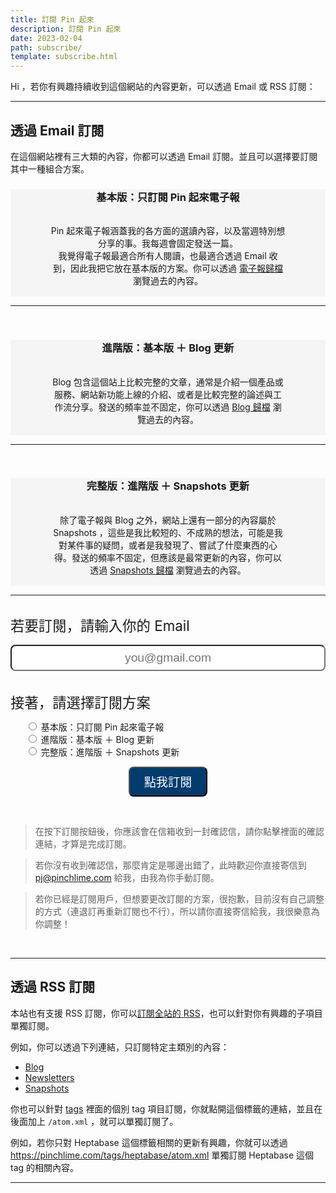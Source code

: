 ```yaml
---
title: 訂閱 Pin 起來
description: 訂閱 Pin 起來
date: 2023-02-04
path: subscribe/
template: subscribe.html
---
```


Hi ，若你有興趣持續收到這個網站的內容更新，可以透過 Email 或 RSS 訂閱：

---

## 透過 Email 訂閱

在這個網站裡有三大類的內容，你都可以透過 Email 訂閱。並且可以選擇要訂閱其中一種組合方案。

<div style="background: #f5f5f5;text-align: center">
<h3>基本版：只訂閱 Pin 起來電子報</h3>

<p style="padding: 1rem 4rem">Pin 起來電子報涵蓋我的各方面的選讀內容，以及當週特別想分享的事。我每週會固定發送一篇。
<br>我覺得電子報最適合所有人閱讀，也最適合透過 Email 收到，因此我把它放在基本版的方案。你可以透過 <a href="/newsletters/archive">電子報歸檔</a> 瀏覽過去的內容。
</p>
</div>

---

<br>
<div style="background: #f5f5f5;text-align: center">
<h3>進階版：基本版 ＋ Blog 更新</h3>
<p style="padding: 1rem 4rem">Blog 包含這個站上比較完整的文章，通常是介紹一個產品或服務、網站新功能上線的介紹、或者是比較完整的論述與工作流分享。發送的頻率並不固定，你可以透過 <a href="/archive">Blog 歸檔</a> 瀏覽過去的內容。
</p>
</div>

---

<br>
<div style="background: #f5f5f5;text-align: center">
<h3>完整版：進階版 ＋ Snapshots 更新</h3>

<p style="padding: 1rem 4rem">除了電子報與 Blog 之外，網站上還有一部分的內容屬於 Snapshots ，這些是我比較短的、不成熟的想法，可能是我對某件事的疑問，或者是我發現了、嘗試了什麼東西的心得。發送的頻率不固定，但應該是最常更新的內容，你可以透過 <a href="/snapshots/archive">Snapshots 歸檔</a> 瀏覽過去的內容。
</p>
</div>

---

<br>
<form
  action="https://buttondown.email/api/emails/embed-subscribe/pinchlime"
  method="post"
  target="popupwindow"
  onsubmit="window.open('https://buttondown.email/pinchlime', 'popupwindow')"
  class="embeddable-buttondown-form"
>
  <label for="email" style="text-align: center;font-size: 1.4rem">若要訂閱，請輸入你的 Email</label>
  <input
    type="email"
    name="email"
    placeholder="you@gmail.com"
    style="display: block; border-radius: 0.5rem; padding: 0.5rem 1rem; width: 100%; margin: 1rem auto; text-align: center; background-color: #ffffff;font-size:1.2rem "
  />
  <br>
  <label for="email" style="font-size: 1.4rem;">接著，請選擇訂閱方案</label>
  <ul>
        <input type="radio" id="Letter" name="tag" value="Letter">
        <label for="Letter">基本版：只訂閱 Pin 起來電子報</label>
        <br>
        <input type="radio" id="Blog" name="tag" value="Blog">
        <label for="Blog">進階版：基本版 ＋ Blog 更新</label>
        <br>
        <input type="radio" id="All" name="tag" value="All">
        <label for="All">完整版：進階版 ＋ Snapshots 更新</label>
  </ul>

  <input type="hidden" value="1" name="embed" />
  <input type="submit" value="點我訂閱" style="display: block; border-radius: 0.5rem; padding: 0.5rem; width: 25%; margin: 0 auto; text-align: center; background-color: #003C6D; color: #ffffff;font-size:1.2rem">
</form>
<br>

> 在按下訂閱按鈕後，你應該會在信箱收到一封確認信，請你點擊裡面的確認連結，才算是完成訂閱。

> 若你沒有收到確認信，那麼肯定是哪邊出錯了，此時歡迎你直接寄信到 <pj@pinchlime.com> 給我，由我為你手動訂閱。

> 若你已經是訂閱用戶，但想要更改訂閱的方案，很抱歉，目前沒有自己調整的方式（連退訂再重新訂閱也不行），所以請你直接寄信給我，我很樂意為你調整！

<br>

---

## 透過 RSS 訂閱

本站也有支援 RSS 訂閱，你可以[訂閱全站的 RSS](/atom.xml)，也可以針對你有興趣的子項目單獨訂閱。

例如，你可以透過下列連結，只訂閱特定主類別的內容：

- [Blog](/blog/atom.xml)
- [Newsletters](/newsletters/atom.xml)
- [Snapshots](/snapshots/atom.xml)

你也可以針對 [tags](/tags) 裡面的個別 tag 項目訂閱，你就點開這個標籤的連結，並且在後面加上 `/atom.xml` ，就可以單獨訂閱了。

例如，若你只對 Heptabase 這個標籤相關的更新有興趣，你就可以透過 <https://pinchlime.com/tags/heptabase/atom.xml> 單獨訂閱 Heptabase 這個 tag 的相關內容。 

---

